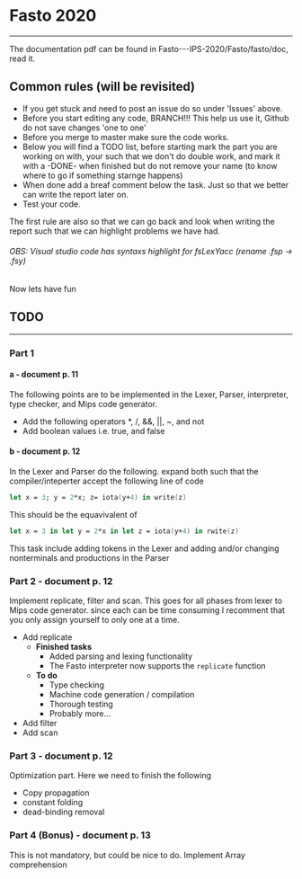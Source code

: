 # Fasto 2020
-----------------
The documentation pdf can be found in Fasto---IPS-2020/Fasto/fasto/doc, read it.

## Common rules (will be revisited)
* If you get stuck and need to post an issue do so under 'Issues' above.
* Before you start editing any code, BRANCH!!! This help us use it, Github do not save changes 'one to one'
* Before you merge to master make sure the code works.
* Below you will find a TODO list, before starting mark the part you are working on with, your such that we don't do double work, and mark it with a -DONE- when finished but do not remove your name (to know where to go if something starnge happens)
* When done add a breaf comment below the task. Just so that we better can write the report later on.
* Test your code.

The first rule are also so that we can go back and look when writing the report such that we can highlight problems we have had.

###### OBS: Visual studio code has syntaxs highlight for fsLexYacc (rename .fsp -> .fsy)

Now lets have fun

## TODO
-----------------------------------------------------------------------------------------------------------------------------
### Part 1
#### a - document p. 11
The following points are to be implemented in the Lexer, Parser, interpreter, type checker, and Mips code generator.
- Add the following operators *, /, &&, ||, ~, and not
- Add boolean values i.e. true, and false

#### b - document p. 12
In the Lexer and Parser do the following.
expand both such that the compiler/inteperter accept the following line of code
```fsharp
let x = 3; y = 2*x; z= iota(y+4) in write(z)
```
This should be the equavivalent of
```fsharp
let x = 3 in let y = 2*x in let z = iota(y+4) in rwite(z)
```
This task include adding tokens in the Lexer and adding and/or changing nonterminals and productions in the Parser

### Part 2 - document p. 12
Implement replicate, filter and scan. This goes for all phases from lexer to Mips code generator.
since each can be time consuming I recomment that you only assign yourself to only one at a time.
- Add replicate
	- **Finished tasks**
		- Added parsing and lexing functionality
		- The Fasto interpreter now supports the ``replicate`` function
	- **To do**
		- Type checking
		- Machine code generation / compilation
		- Thorough testing
		- Probably more...
- Add filter
- Add scan

### Part 3 - document p. 12
Optimization part.
Here we need to finish the following
- Copy propagation
- constant folding
- dead-binding removal

### Part 4 (Bonus) - document p. 13
This is not mandatory, but could be nice to do.
Implement Array comprehension
